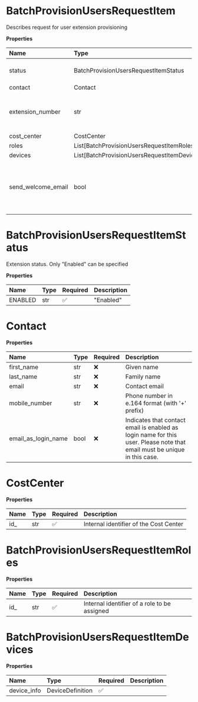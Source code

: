 # BatchProvisionUsersRequestItem

Describes request for user extension provisioning

**Properties**

| Name               | Type                                        | Required | Description                                                                                                                                      |
| :----------------- | :------------------------------------------ | :------- | :----------------------------------------------------------------------------------------------------------------------------------------------- |
| status             | BatchProvisionUsersRequestItemStatus        | ✅       | Extension status. Only "Enabled" can be specified                                                                                                |
| contact            | Contact                                     | ✅       |                                                                                                                                                  |
| extension_number   | str                                         | ❌       | Short number of an extension. Actual max length depends on system length limit for extension.                                                    |
| cost_center        | CostCenter                                  | ❌       |                                                                                                                                                  |
| roles              | List[BatchProvisionUsersRequestItemRoles]   | ❌       |                                                                                                                                                  |
| devices            | List[BatchProvisionUsersRequestItemDevices] | ❌       |                                                                                                                                                  |
| send_welcome_email | bool                                        | ❌       | Specifies if a welcome/activation email is sent to the new users (within extension status changing from 'Unassigned' to 'NotActivated/Disabled') |

# BatchProvisionUsersRequestItemStatus

Extension status. Only "Enabled" can be specified

**Properties**

| Name    | Type | Required | Description |
| :------ | :--- | :------- | :---------- |
| ENABLED | str  | ✅       | "Enabled"   |

# Contact

**Properties**

| Name                | Type | Required | Description                                                                                                              |
| :------------------ | :--- | :------- | :----------------------------------------------------------------------------------------------------------------------- |
| first_name          | str  | ❌       | Given name                                                                                                               |
| last_name           | str  | ❌       | Family name                                                                                                              |
| email               | str  | ❌       | Contact email                                                                                                            |
| mobile_number       | str  | ❌       | Phone number in e.164 format (with '+' prefix)                                                                           |
| email_as_login_name | bool | ❌       | Indicates that contact email is enabled as login name for this user. Please note that email must be unique in this case. |

# CostCenter

**Properties**

| Name | Type | Required | Description                            |
| :--- | :--- | :------- | :------------------------------------- |
| id\_ | str  | ✅       | Internal identifier of the Cost Center |

# BatchProvisionUsersRequestItemRoles

**Properties**

| Name | Type | Required | Description                                  |
| :--- | :--- | :------- | :------------------------------------------- |
| id\_ | str  | ✅       | Internal identifier of a role to be assigned |

# BatchProvisionUsersRequestItemDevices

**Properties**

| Name        | Type             | Required | Description |
| :---------- | :--------------- | :------- | :---------- |
| device_info | DeviceDefinition | ✅       |             |

<!-- This file was generated by liblab | https://liblab.com/ -->
